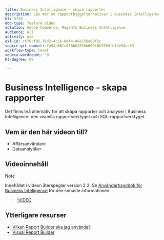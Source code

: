 ```yaml
---
title: Business Intelligence - skapa rapporter
description: Läs mer om rapportbyggalternativen i Business Intelligence.
kt: 5726
doc-type: feature video
solution: Adobe Commerce, Magento Business Intelligence
audience: all
activity: use
exl-id: c678cf95-7bd2-4c16-8df4-46e256a83f2c
source-git-commit: 7a93a60fc0f0b82636b669f0b9300fe1de94ec53
workflow-type: tm+mt
source-wordcount: '0'
ht-degree: 0%

---
```


# Business Intelligence - skapa rapporter

Det finns två alternativ för att skapa rapporter och analyser i Business Intelligence: den visuella rapportverktyget och SQL-rapportverktyget.

## Vem är den här videon till?

- Affärsanvändare
- Dataanalytiker

## Videoinnehåll

>[!NOTE]
>
>Innehållet i videon återspeglar version 2.2. Se [Användarhandbok för Business Intelligence](https://docs.magento.com/mbi/) för den senaste informationen.

>[!VIDEO](https://video.tv.adobe.com/v/35981?quality=12&learn=on)

## Ytterligare resurser

- [Vilken Report Builder ska jag använda?](https://docs.magento.com/mbi/data-user/reports/report-builder-options.html)
- [Visual Report Builder](https://docs.magento.com/mbi/data-user/reports/ess-rpt-build-visual.html)
